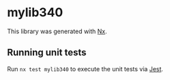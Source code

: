 # mylib340

This library was generated with [Nx](https://nx.dev).

## Running unit tests

Run `nx test mylib340` to execute the unit tests via [Jest](https://jestjs.io).
